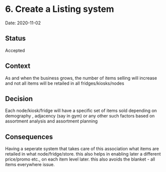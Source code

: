 # 6. Create a Listing system

Date: 2020-11-02

## Status

Accepted

## Context

As and when the business grows, the number of items selling will increase and not all items will be retailed in all fridges/kiosks/nodes

## Decision

Each node/kiosk/fridge will have a specific set of items sold depending on demography , adjacency (say in gym) or any other such factors based on assortment analysis and assortment planning

## Consequences

Having a seperate system that takes care of this association what items are retailed in what node/fridge/store. this also helps in enabling later a different price/promo etc., on each item level later. this also avoids the blanket - all items everywhere issue.
